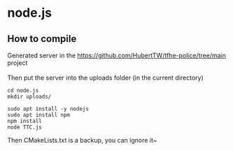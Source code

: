 # node.js
## How to compile
Generated server in the https://github.com/HubertTW/tfhe-police/tree/main project<br />  
Then put the server into the uploads folder (in the current directory)
```
cd node.js
mkdir uploads/
```
```
sudo apt install -y nodejs
sudo apt install npm
npm install
node TTC.js
```
Then CMakeLists.txt is a backup, you can ignore it~

